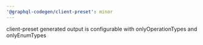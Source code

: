 ```yaml
---
'@graphql-codegen/client-preset': minor
---
```


client-preset generated output is configurable with onlyOperationTypes and onlyEnumTypes
